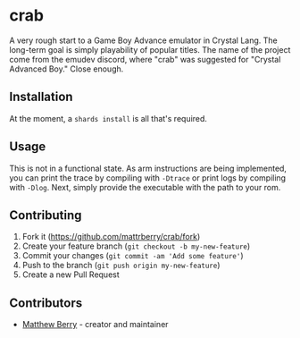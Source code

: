 # crab

A very rough start to a Game Boy Advance emulator in Crystal Lang. The long-term goal is simply playability of popular titles. The name of the project come from the emudev discord, where "crab" was suggested for "Crystal Advanced Boy." Close enough.

## Installation

At the moment, a `shards install` is all that's required.

## Usage

This is not in a functional state. As arm instructions are being implemented, you can print the trace by compiling with `-Dtrace` or print logs by compiling with `-Dlog`. Next, simply provide the executable with the path to your rom.

## Contributing

1. Fork it (<https://github.com/mattrberry/crab/fork>)
2. Create your feature branch (`git checkout -b my-new-feature`)
3. Commit your changes (`git commit -am 'Add some feature'`)
4. Push to the branch (`git push origin my-new-feature`)
5. Create a new Pull Request

## Contributors

- [Matthew Berry](https://github.com/mattrberry) - creator and maintainer
